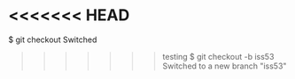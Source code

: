 <<<<<<< HEAD
=======
$ git checkout <branch>
Switched

>>>>>>> testing
$ git checkout -b iss53
Switched to a new branch "iss53"

